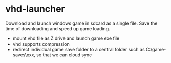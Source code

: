 # vhd-launcher

Download and launch windows game in sdcard as a single file. Save the time of downloading and speed up game loading.

* mount vhd file as Z drive and launch game exe file
* vhd supports compression
* redirect individual game save folder to a central folder such as C:\game-saves\xxx, so that we can cloud sync